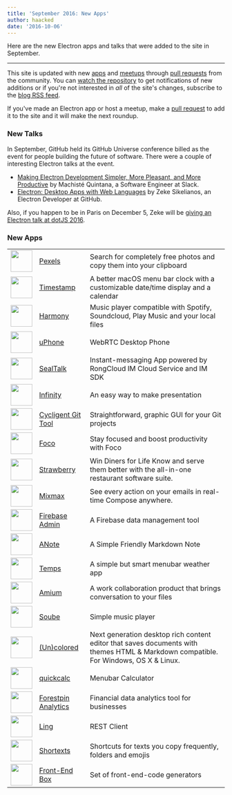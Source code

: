 ```yaml
---
title: 'September 2016: New Apps'
author: haacked
date: '2016-10-06'
---
```


Here are the new Electron apps and talks that were added to the site in September.

---

This site is updated with new [apps](https://electronjs.org/apps) and [meetups](https://electronjs.org/community) through [pull requests](https://github.com/electron/electronjs.org/pulls) from the community. You can [watch the repository](https://github.com/electron/electronjs.org) to get notifications of new additions or if you're not interested in _all_ of the site's changes, subscribe to the [blog RSS feed](https://electronjs.org/feed.xml).

If you've made an Electron app or host a meetup, make a [pull request](https://github.com/electron/electronjs.org) to add it to the site and it will make the next roundup.

### New Talks

In September, GitHub held its GitHub Universe conference billed as the event for people building the future of software. There were a couple of interesting Electron talks at the event.

* [Making Electron Development Simpler, More Pleasant, and More Productive](https://www.youtube.com/watch?v=Eqg_IqVeI5s) by Machisté Quintana, a Software Engineer at Slack.
* [Electron: Desktop Apps with Web Languages](https://www.youtube.com/watch?v=FNHBfN8c32U) by Zeke Sikelianos, an Electron Developer at GitHub.

Also, if you happen to be in Paris on December 5, Zeke will be [giving an Electron talk at dotJS 2016](https://twitter.com/dotJS/status/783615732307333120).

### New Apps

|   |   |   |
|---|---|---|
| <img src='/images/apps/pexels-icon.png' width='50'/> | [Pexels](https://www.pexels.com/pro/mac-and-windows-app/) | Search for completely free photos and copy them into your clipboard |
| <img src='/images/apps/timestamp-icon.png' width='50'/> | [Timestamp](https://mzdr.github.io/timestamp/) | A better macOS menu bar clock with a customizable date/time display and a calendar |
| <img src='/images/apps/harmony-icon.png' width='50'/> | [Harmony](http://getharmony.xyz/) | Music player compatible with Spotify, Soundcloud, Play Music and your local files |
| <img src='/images/apps/uphone-icon.png' width='50'/> | [uPhone](http://www.integraccs.com) | WebRTC Desktop Phone |
| <img src='/images/apps/sealtalk-icon.png' width='50'/> | [SealTalk](http://sealtalk.im) | Instant-messaging App powered by RongCloud IM Cloud Service and IM SDK |
| <img src='/images/apps/infinity-icon.png' width='50'/> | [Infinity](https://ycosxapp.github.io) | An easy way to make presentation |
| <img src='/images/apps/cycligent-git-tool-icon.png' width='50'/> | [Cycligent Git Tool](https://www.cycligent.com/git-tool) | Straightforward, graphic GUI for your Git projects |
| <img src='/images/apps/foco-icon.png' width='50'/> | [Foco](https://github.com/akashnimare/foco) | Stay focused and boost productivity with Foco |
| <img src='/images/apps/strawberry-icon.png' width='50'/> | [Strawberry](https://strawberrypos.com) | Win Diners for Life Know and serve them better with the all-in-one restaurant software suite. |
| <img src='/images/apps/mixmax-icon.png' width='50'/> | [Mixmax](https://mixmax.com/download) | See every action on your emails in real-time Compose anywhere. |
| <img src='/images/apps/firebase-admin-icon.png' width='50'/> | [Firebase Admin](https://firebaseadmin.com) | A Firebase data management tool |
| <img src='/images/apps/anote-icon.png' width='50'/> | [ANote](https://github.com/AnotherNote/anote) | A Simple Friendly Markdown Note |
| <img src='/images/apps/temps-icon.png' width='50'/> | [Temps](https://jackd248.github.io/temps/) | A simple but smart menubar weather app |
| <img src='/images/apps/amium-icon.png' width='50'/> | [Amium](https://www.amium.com) | A work collaboration product that brings conversation to your files |
| <img src='/images/apps/soube-icon.png' width='50'/> | [Soube](http://soube.diegomolina.cl) | Simple music player |
| <img src='/images/apps/un-colored-icon.png' width='50'/> | [(Un)colored](https://n457.github.io/Uncolored/) | Next generation desktop rich content editor that saves documents with themes HTML & Markdown compatible. For Windows, OS X & Linux. |
| <img src='/images/apps/quickcalc-icon.png' width='50'/> | [quickcalc](https://github.com/Cwoodall6/quickcalc) | Menubar Calculator |
| <img src='/images/apps/forestpin-analytics-icon.png' width='50'/> | [Forestpin Analytics](http://forestpin.com/analytics) | Financial data analytics tool for businesses |
| <img src='/images/apps/ling-icon.png' width='50'/> | [Ling](https://github.com/talhasch/ling) | REST Client |
| <img src='/images/apps/shortexts-icon.png' width='50'/> | [Shortexts](http://shortexts.com/) | Shortcuts for texts you copy frequently, folders and emojis |
| <img src='/images/apps/front-end-box-icon.png' width='50'/> | [Front-End Box](http://frontendbox.io) | Set of front-end-code generators |
